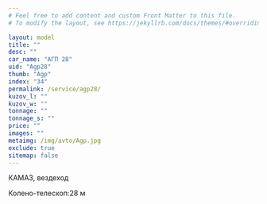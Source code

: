 ```yaml
---
# Feel free to add content and custom Front Matter to this file.
# To modify the layout, see https://jekyllrb.com/docs/themes/#overriding-theme-defaults

layout: model
title: ""
desc: ""
car_name: "АГП 28"
uid: "Agp28"
thumb: "Agp"
index: "34"
permalink: /service/agp28/
kuzov_l: ""
kuzov_w: ""
tonnage: ""
tonnage_s: ""
price: ""
images: ""
metaimg: /img/avto/Agp.jpg
exclude: true
sitemap: false
---
```


КАМАЗ, вездеход

<span>Колено-телескоп:</span><span>28 м</span>
